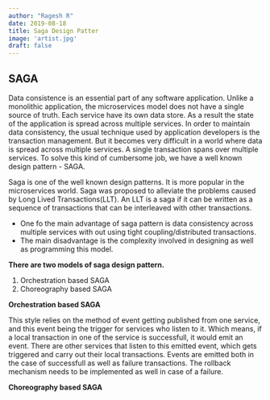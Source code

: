 ```yaml
---
author: "Ragesh R"
date: 2019-08-18
title: Saga Design Patter
image: 'artist.jpg'
draft: false
---
```


## SAGA
Data consistence is an essential part of any software application. Unlike a monolithic application, the microservices model does not have a single source of truth. Each service have its own data store. As a result the state of the application is spread across multiple services. In order to maintain data consistency, the usual technique used by application developers is the transaction management. But it becomes very difficult in a world where data is spread across multiple services. A single transaction spans over multiple services. To solve this kind of cumbersome job, we have a well known design pattern - SAGA.

Saga is one of the well known design patterns. It is more popular in the microservices world. Saga was proposed to alleviate the problems caused by Long Lived Transactions(LLT).  An LLT is a saga if it can be written as a sequence of transactions that can be interleaved with other transactions.

 - One fo the main advantage of saga pattern is data consistency across multiple services with out using tight coupling/distributed transactions.
 - The main disadvantage is the complexity involved in designing as well as programming this model.

**There are two models of saga design pattern.**

1. Orchestration based SAGA
2. Choreography based SAGA

**Orchestration based SAGA**

This style relies on the method of event getting published from one service, and this event being the trigger for services who listen to it. Which means, if a local transaction in one of the service is successfull, it would emit an event. There are other services that listen to this emitted event, which gets triggered and carry out their local transactions. Events are emitted both in the case of successfull as well as failure transactions. The rollback mechanism needs to be implemented as well in case of a failure.


**Choreography based SAGA**

